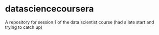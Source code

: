 # datasciencecoursera
A repository for session 1 of the data scientist course (had a late start and trying to catch up)
